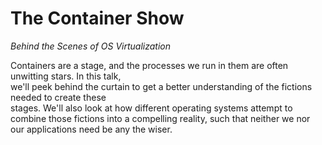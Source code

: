 # The Container Show
*Behind the Scenes of OS Virtualization*

Containers are a stage, and the processes we run in them are often unwitting stars. In this talk,   
we'll peek behind the curtain to get a better understanding of the fictions needed to create these  
stages. We'll also look at how different operating systems attempt to combine those fictions into a 
compelling reality, such that neither we nor our applications need be any the wiser.
